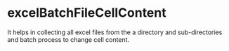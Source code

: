 # excelBatchFileCellContent
It helps in collecting all excel files from the a directory and sub-directories and batch process to change cell content.
